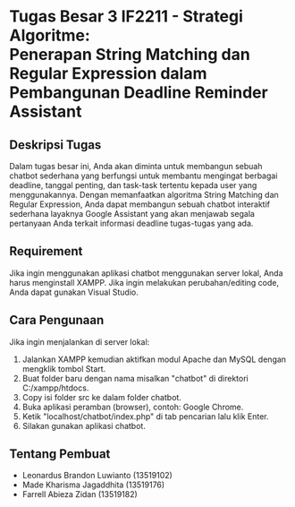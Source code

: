 # Tugas Besar 3 IF2211 - Strategi Algoritme: <br> Penerapan String Matching dan Regular Expression dalam Pembangunan Deadline Reminder Assistant

## Deskripsi Tugas
Dalam tugas besar ini, Anda akan diminta untuk membangun sebuah chatbot sederhana yang
berfungsi untuk membantu mengingat berbagai deadline, tanggal penting, dan task-task
tertentu kepada user yang menggunakannya. Dengan memanfaatkan algoritma String Matching
dan Regular Expression, Anda dapat membangun sebuah chatbot interaktif sederhana
layaknya Google Assistant yang akan menjawab segala pertanyaan Anda terkait informasi
deadline tugas-tugas yang ada.

## Requirement
Jika ingin menggunakan aplikasi chatbot menggunakan server lokal, Anda harus menginstall XAMPP.
Jika ingin melakukan perubahan/editing code, Anda dapat gunakan Visual Studio.

## Cara Pengunaan
Jika ingin menjalankan di server lokal: 
1. Jalankan XAMPP kemudian aktifkan modul Apache dan MySQL dengan mengklik tombol Start.
2. Buat folder baru dengan nama misalkan "chatbot" di direktori C:/xampp/htdocs.
2. Copy isi folder src ke dalam folder chatbot.
3. Buka aplikasi peramban (browser), contoh: Google Chrome.
4. Ketik "localhost/chatbot/index.php" di tab pencarian lalu klik Enter.
5. Silakan gunakan aplikasi chatbot.  

## Tentang Pembuat
<ul>
	<li>Leonardus Brandon Luwianto (13519102)
	<li>Made Kharisma Jagaddhita (13519176)
	<li>Farrell Abieza Zidan (13519182)
</ul>
